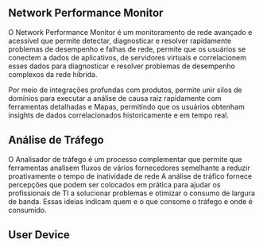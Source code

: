 ## Network Performance Monitor

O Network Performance Monitor é um monitoramento de rede avançado e acessível que permite detectar, diagnosticar e resolver rapidamente problemas de desempenho e falhas de rede, permite que os usuários se conectem a dados de aplicativos, de servidores virtuais e correlacionem esses dados para diagnosticar e resolver problemas de desempenho complexos da rede híbrida.

Por meio de integrações profundas com produtos, permite unir silos de domínios para executar a análise de causa raiz rapidamente com ferramentas detalhadas e Mapas, permitindo que os usuários obtenham insights de dados correlacionados historicamente e em tempo real. 

## Análise de Tráfego

O Analisador de  tráfego é um processo complementar que permite que ferramentas analisem fluxos de vários fornecedores semelhante a reduzir proativamente o tempo de inatividade de rede A análise de tráfico fornece percepções que podem ser colocados em prática para ajudar os profissionais de TI a solucionar problemas e otimizar o consumo de largura de banda. Essas ideias indicam quem e o que consome o tráfego e onde é consumido.

## User Device

